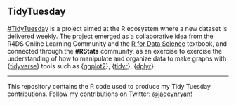 
## TidyTuesday

[\#TidyTuesday](https://github.com/rfordatascience/tidytuesday/blob/master/README.md)
is a project aimed at the R ecosystem where a new dataset is delivered
weekly. The project emerged as a collaborative idea from the R4DS Online
Learning Community and the [R for Data Science](https://r4ds.had.co.nz)
textbook, and connected through the **\#RStats** community, as an
exercise to exercise the understanding of how to manipulate and organize
data to make graphs with {[tidyverse](https://www.tidyverse.org)} tools
such as {[ggplot2](https://ggplot2.tidyverse.org)},
{[tidyr](https://tidyr.tidyverse.org)},
{[dplyr](https://dplyr.tidyverse.org)}.

------------------------------------------------------------------------

This repository contains the R code used to produce my Tidy Tuesday
contributions. Follow my contributions on Twitter:
[@jadeynryan](https://twitter.com/jadeynryan "Twitter link to @jadeynryan")!
